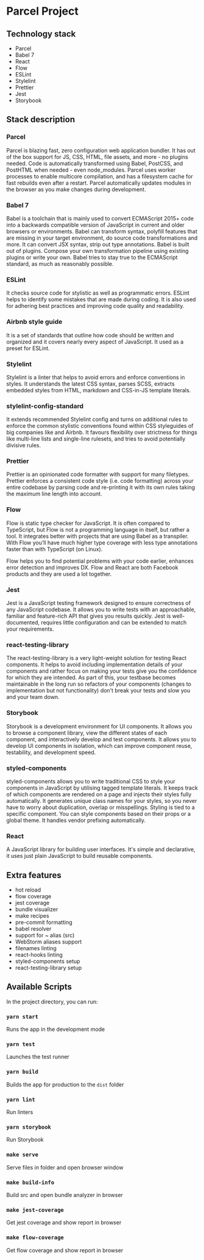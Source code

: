 # Parcel Project

## Technology stack

- Parcel
- Babel 7
- React
- Flow
- ESLint
- Stylelint
- Prettier
- Jest
- Storybook

## Stack description

### Parcel

Parcel is blazing fast, zero configuration web application bundler. It has out of the box support for JS, CSS, HTML, file assets, and more - no plugins needed. Code is automatically transformed using Babel, PostCSS, and PostHTML when needed - even node_modules. Parcel uses worker processes to enable multicore compilation, and has a filesystem cache for fast rebuilds even after a restart. Parcel automatically updates modules in the browser as you make changes during development.

### Babel 7

Babel is a toolchain that is mainly used to convert ECMAScript 2015+ code into a backwards compatible version of JavaScript in current and older browsers or environments. Babel can transform syntax, polyfill features that are missing in your target environment, do source code transformations and more. It can convert JSX syntax, strip out type annotations. Babel is built out of plugins. Compose your own transformation pipeline using existing plugins or write your own. Babel tries to stay true to the ECMAScript standard, as much as reasonably possible.

### ESLint

It checks source code for stylistic as well as programmatic errors. ESLint helps to identify some mistakes that are made during coding. It is also used for adhering best practices and improving code quality and readability.

### Airbnb style guide

It is a set of standards that outline how code should be written and organized and it covers nearly every aspect of JavaScript. It used as a preset for ESLint.

### Stylelint

Stylelint is a linter that helps to avoid errors and enforce conventions in styles. It understands the latest CSS syntax, parses SCSS, extracts embedded styles from HTML, markdown and CSS-in-JS template literals.

### stylelint-config-standard

It extends recommended Stylelint config and turns on additional rules to enforce the common stylistic conventions found within CSS styleguides of big companies like and Airbnb. It favours flexibility over strictness for things like multi-line lists and single-line rulesets, and tries to avoid potentially divisive rules.

### Prettier

Prettier is an opinionated code formatter with support for many filetypes. Prettier enforces a consistent code style (i.e. code formatting) across your entire codebase by parsing code and re-printing it with its own rules taking the maximum line length into account.

### Flow

Flow is static type checker for JavaScript. It is often compared to TypeScript, but Flow is not a programming language in itself, but rather a tool. It integrates better with projects that are using Babel as a transpiler. With Flow you’ll have much higher type coverage with less type annotations faster than with TypeScript (on Linux).

Flow helps you to find potential problems with your code earlier, enhances error detection and improves DX. Flow and React are both Facebook products and they are used a lot together.

### Jest

Jest is a JavaScript testing framework designed to ensure correctness of any JavaScript codebase. It allows you to write tests with an approachable, familiar and feature-rich API that gives you results quickly. Jest is well-documented, requires little configuration and can be extended to match your requirements.

### react-testing-library

The react-testing-library is a very light-weight solution for testing React components. It helps to avoid including implementation details of your components and rather focus on making your tests give you the confidence for which they are intended. As part of this, your testbase becomes maintainable in the long run so refactors of your components (changes to implementation but not functionality) don't break your tests and slow you and your team down.

### Storybook

Storybook is a development environment for UI components. It allows you to browse a component library, view the different states of each component, and interactively develop and test components. It allows you to develop UI components in isolation, which can improve component reuse, testability, and development speed. 

### styled-components

styled-components allows you to write traditional CSS to style your components in JavaScript by utilising tagged template literals. It keeps track of which components are rendered on a page and injects their styles fully automatically. It generates unique class names for your styles, so you never have to worry about duplication, overlap or misspellings. Styling is tied to a specific component. You can style components based on their props or a global theme. It handles vendor prefixing automatically.

### React

A JavaScript library for building user interfaces. It's simple and declarative, it uses just plain JavaScript to build reusable components. 

## Extra features

- hot reload
- flow coverage
- jest coverage
- bundle visualizer
- make recipes
- pre-commit formatting
- babel resolver
- support for ~ alias (src)
- WebStorm aliases support
- filenames linting
- react-hooks linting
- styled-components setup
- react-testing-library setup

## Available Scripts

In the project directory, you can run:

### `yarn start`

Runs the app in the development mode

### `yarn test`

Launches the test runner

### `yarn build`

Builds the app for production to the `dist` folder

### `yarn lint`

Run linters

### `yarn storybook`

Run Storybook

### `make serve`

Serve files in folder and open browser window

### `make build-info` 

Build src and open bundle analyzer in browser

### `make jest-coverage`

Get jest coverage and show report in browser

### `make flow-coverage`

Get flow coverage and show report in browser
